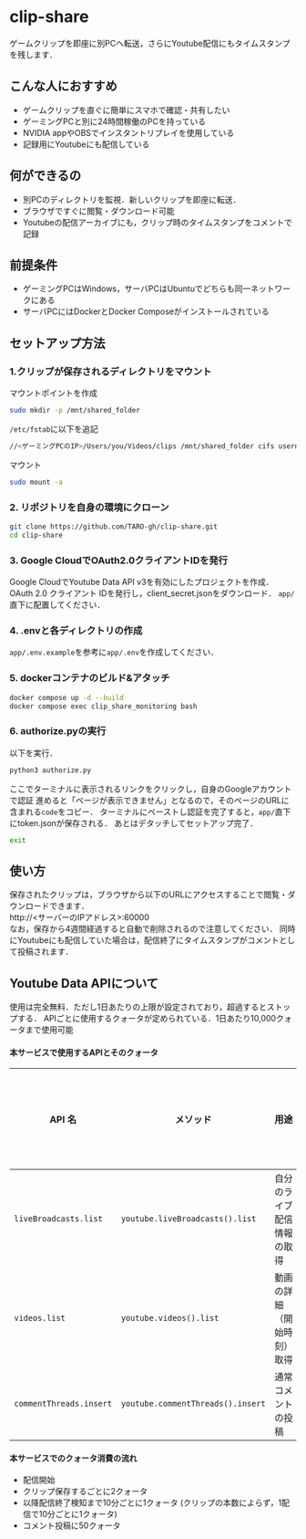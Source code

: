 # clip-share
ゲームクリップを即座に別PCへ転送，さらにYoutube配信にもタイムスタンプを残します．

## こんな人におすすめ
- ゲームクリップを直ぐに簡単にスマホで確認・共有したい
- ゲーミングPCと別に24時間稼働のPCを持っている
- NVIDIA appやOBSでインスタントリプレイを使用している
- 記録用にYoutubeにも配信している

## 何ができるの
- 別PCのディレクトリを監視．新しいクリップを即座に転送．
- ブラウザですぐに閲覧・ダウンロード可能
- Youtubeの配信アーカイブにも，クリップ時のタイムスタンプをコメントで記録

## 前提条件
- ゲーミングPCはWindows，サーバPCはUbuntuでどちらも同一ネットワークにある
- サーバPCにはDockerとDocker Composeがインストールされている

## セットアップ方法
### 1.クリップが保存されるディレクトリをマウント
マウントポイントを作成
```bash
sudo mkdir -p /mnt/shared_folder
```
`/etc/fstab`に以下を追記
```bash
//<ゲーミングPCのIP>/Users/you/Videos/clips /mnt/shared_folder cifs username=<Microsoftアカウントのユーザ名>,password=<Microsoftアカウントのパスワード>,uid=1000,gid=1000,iocharset=utf8 0 0
```
マウント
```bash
sudo mount -a
```

### 2. リポジトリを自身の環境にクローン
```bash
git clone https://github.com/TARO-gh/clip-share.git
cd clip-share
```

### 3. Google CloudでOAuth2.0クライアントIDを発行
Google CloudでYoutube Data API v3を有効にしたプロジェクトを作成．
OAuth 2.0 クライアント IDを発行し，client_secret.jsonをダウンロード．
`app/`直下に配置してください．

### 4. .envと各ディレクトリの作成
`app/.env.example`を参考に`app/.env`を作成してください．

### 5. dockerコンテナのビルド&アタッチ
```bash
docker compose up -d --build
docker compose exec clip_share_monitoring bash
```
### 6. authorize.pyの実行
以下を実行．
```bash
python3 authorize.py
```
ここでターミナルに表示されるリンクをクリックし，自身のGoogleアカウントで認証
進めると「ページが表示できません」となるので，そのページのURLに含まれる`code`をコピー．
ターミナルにペーストし認証を完了すると，`app/`直下にtoken.jsonが保存される．
あとはデタッチしてセットアップ完了．
```bash
exit
```

## 使い方
保存されたクリップは，ブラウザから以下のURLにアクセスすることで閲覧・ダウンロードできます．  
http://<サーバーのIPアドレス>:60000  
なお，保存から4週間経過すると自動で削除されるので注意してください．
同時にYoutubeにも配信していた場合は，配信終了にタイムスタンプがコメントとして投稿されます．

## Youtube Data APIについて
使用は完全無料．ただし1日あたりの上限が設定されており，超過するとストップする．
APIごとに使用するクォータが定められている．1日あたり10,000クォータまで使用可能

#### 本サービスで使用するAPIとそのクォータ

| API 名                                 | メソッド                       | 用途                                      | クォータコスト |
|----------------------------------------|--------------------------------|------------------------------------------|----------------|
| `liveBroadcasts.list`                  | `youtube.liveBroadcasts().list`| 自分のライブ配信情報の取得                 | 1              |
| `videos.list`                          | `youtube.videos().list`        | 動画の詳細（開始時刻）取得                 | 1              |
| `commentThreads.insert`                | `youtube.commentThreads().insert`| 通常コメントの投稿                      | 50             |

#### 本サービスでのクォータ消費の流れ
- 配信開始
- クリップ保存するごとに2クォータ
- 以降配信終了検知まで10分ごとに1クォータ (クリップの本数によらず，1配信で10分ごとに1クォータ)
- コメント投稿に50クォータ
